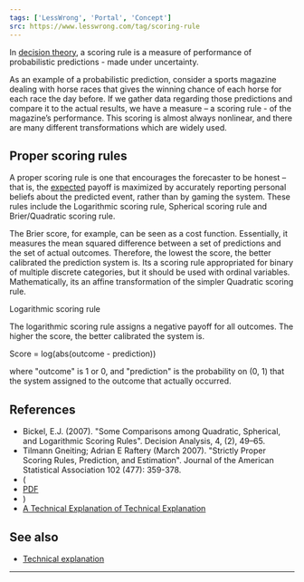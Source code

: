 ```yaml
---
tags: ['LessWrong', 'Portal', 'Concept']
src: https://www.lesswrong.com/tag/scoring-rule
---
```


In [decision theory](https://www.lesswrong.com/tag/decision-theory), a scoring rule is a measure of performance of probabilistic predictions - made under uncertainty.

As an example of a probabilistic prediction, consider a sports magazine dealing with horse races that gives the winning chance of each horse for each race the day before. If we gather data regarding those predictions and compare it to the actual results, we have a measure – a scoring rule - of the magazine’s performance. This scoring is almost always nonlinear, and there are many different transformations which are widely used.

## Proper scoring rules
A proper scoring rule is one that encourages the forecaster to be honest – that is, the [expected](https://www.lesswrong.com/tag/expected-value) payoff is maximized by accurately reporting personal beliefs about the predicted event, rather than by gaming the system. These rules include the Logarithmic scoring rule, Spherical scoring rule and Brier/Quadratic scoring rule.

The Brier score, for example, can be seen as a cost function. Essentially, it measures the mean squared difference between a set of predictions and the set of actual outcomes. Therefore, the lowest the score, the better calibrated the prediction system is. Its a scoring rule appropriated for binary of multiple discrete categories, but it should be used with ordinal variables. Mathematically, its an affine transformation of the simpler Quadratic scoring rule.

Logarithmic scoring rule

The logarithmic scoring rule assigns a negative payoff for all outcomes. The higher the score, the better calibrated the system is.

Score = log(abs(outcome - prediction))

where "outcome" is 1 or 0, and "prediction" is the probability on (0, 1) that the system assigned to the outcome that actually occurred.

## References
- Bickel, E.J. (2007). "Some Comparisons among Quadratic, Spherical, and Logarithmic Scoring Rules". Decision Analysis, 4, (2), 49–65.
- Tilmann Gneiting; Adrian E Raftery (March 2007). "Strictly Proper Scoring Rules, Prediction, and Estimation". Journal of the American Statistical Association 102 (477): 359-378. 
- (
- [PDF](http://www.stat.washington.edu/raftery/Research/PDF/Gneiting2007jasa.pdf)
- )
- [A Technical Explanation of Technical Explanation](http://yudkowsky.net/rational/technical)

## See also
- [Technical explanation](https://www.lesswrong.com/tag/technical-explanation)



---

